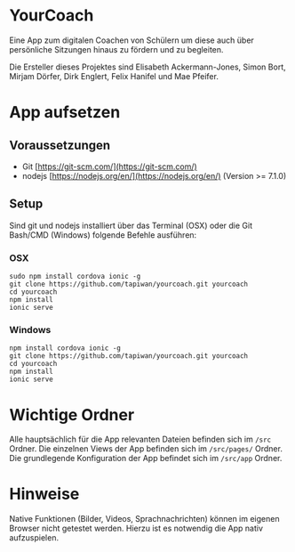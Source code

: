 # YourCoach
Eine App zum digitalen Coachen von Schülern um diese auch über persönliche Sitzungen hinaus zu fördern und zu begleiten.

Die Ersteller dieses Projektes sind Elisabeth Ackermann-Jones, Simon Bort, Mirjam Dörfer, Dirk Englert, Felix Hanifel und Mae Pfeifer.

# App aufsetzen
## Voraussetzungen
- Git [https://git-scm.com/](https://git-scm.com/)
- nodejs [https://nodejs.org/en/](https://nodejs.org/en/) (Version >= 7.1.0)

## Setup
Sind git und nodejs installiert über das Terminal (OSX) oder die Git Bash/CMD (Windows) folgende Befehle ausführen:

### OSX
```
sudo npm install cordova ionic -g
git clone https://github.com/tapiwan/yourcoach.git yourcoach
cd yourcoach
npm install
ionic serve
```

### Windows
```
npm install cordova ionic -g
git clone https://github.com/tapiwan/yourcoach.git yourcoach
cd yourcoach
npm install
ionic serve
```

# Wichtige Ordner
Alle hauptsächlich für die App relevanten Dateien befinden sich im ```/src``` Ordner.
Die einzelnen Views der App befinden sich im ```/src/pages/``` Ordner.
Die grundlegende Konfiguration der App befindet sich im ```/src/app``` Ordner.

# Hinweise
Native Funktionen (Bilder, Videos, Sprachnachrichten) können im eigenen Browser nicht getestet werden.
Hierzu ist es notwendig die App nativ aufzuspielen.

